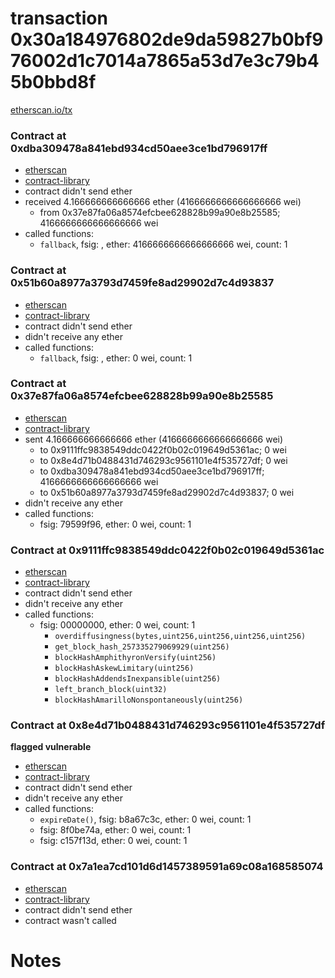 # transaction 0x30a184976802de9da59827b0bf976002d1c7014a7865a53d7e3c79b45b0bbd8f

[etherscan.io/tx](https://etherscan.io/tx/0x30a184976802de9da59827b0bf976002d1c7014a7865a53d7e3c79b45b0bbd8f)


### Contract at 0xdba309478a841ebd934cd50aee3ce1bd796917ff

* [etherscan](https://etherscan.io/address/0xdba309478a841ebd934cd50aee3ce1bd796917ff)
* [contract-library](https://contract-library.com/contracts/Ethereum/dba309478a841ebd934cd50aee3ce1bd796917ff)
* contract didn't send ether
* received 4.166666666666666 ether (4166666666666666666 wei)
    * from 0x37e87fa06a8574efcbee628828b99a90e8b25585; 4166666666666666666 wei
* called functions:
    * `fallback`, fsig: , ether: 4166666666666666666 wei, count: 1


### Contract at 0x51b60a8977a3793d7459fe8ad29902d7c4d93837

* [etherscan](https://etherscan.io/address/0x51b60a8977a3793d7459fe8ad29902d7c4d93837)
* [contract-library](https://contract-library.com/contracts/Ethereum/51b60a8977a3793d7459fe8ad29902d7c4d93837)
* contract didn't send ether
* didn't receive any ether
* called functions:
    * `fallback`, fsig: , ether: 0 wei, count: 1


### Contract at 0x37e87fa06a8574efcbee628828b99a90e8b25585

* [etherscan](https://etherscan.io/address/0x37e87fa06a8574efcbee628828b99a90e8b25585)
* [contract-library](https://contract-library.com/contracts/Ethereum/37e87fa06a8574efcbee628828b99a90e8b25585)
* sent 4.166666666666666 ether (4166666666666666666 wei)
    * to 0x9111ffc9838549ddc0422f0b02c019649d5361ac; 0 wei
    * to 0x8e4d71b0488431d746293c9561101e4f535727df; 0 wei
    * to 0xdba309478a841ebd934cd50aee3ce1bd796917ff; 4166666666666666666 wei
    * to 0x51b60a8977a3793d7459fe8ad29902d7c4d93837; 0 wei
* didn't receive any ether
* called functions:
    * fsig: 79599f96, ether: 0 wei, count: 1


### Contract at 0x9111ffc9838549ddc0422f0b02c019649d5361ac

* [etherscan](https://etherscan.io/address/0x9111ffc9838549ddc0422f0b02c019649d5361ac)
* [contract-library](https://contract-library.com/contracts/Ethereum/9111ffc9838549ddc0422f0b02c019649d5361ac)
* contract didn't send ether
* didn't receive any ether
* called functions:
    * fsig: 00000000, ether: 0 wei, count: 1
        * `overdiffusingness(bytes,uint256,uint256,uint256,uint256)`
        * `get_block_hash_257335279069929(uint256)`
        * `blockHashAmphithyronVersify(uint256)`
        * `blockHashAskewLimitary(uint256)`
        * `blockHashAddendsInexpansible(uint256)`
        * `left_branch_block(uint32)`
        * `blockHashAmarilloNonspontaneously(uint256)`


### Contract at 0x8e4d71b0488431d746293c9561101e4f535727df

**flagged vulnerable**

* [etherscan](https://etherscan.io/address/0x8e4d71b0488431d746293c9561101e4f535727df)
* [contract-library](https://contract-library.com/contracts/Ethereum/8e4d71b0488431d746293c9561101e4f535727df)
* contract didn't send ether
* didn't receive any ether
* called functions:
    * `expireDate()`, fsig: b8a67c3c, ether: 0 wei, count: 1
    * fsig: 8f0be74a, ether: 0 wei, count: 1
    * fsig: c157f13d, ether: 0 wei, count: 1


### Contract at 0x7a1ea7cd101d6d1457389591a69c08a168585074

* [etherscan](https://etherscan.io/address/0x7a1ea7cd101d6d1457389591a69c08a168585074)
* [contract-library](https://contract-library.com/contracts/Ethereum/7a1ea7cd101d6d1457389591a69c08a168585074)
* contract didn't send ether
* contract wasn't called

# Notes

